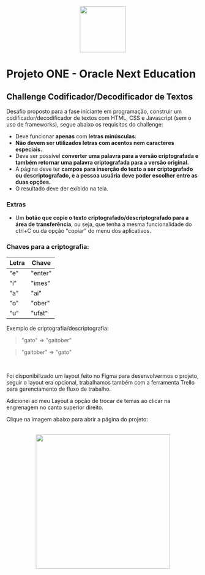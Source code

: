 <div align="center"><img height="120px" src="https://user-images.githubusercontent.com/109771015/215298044-c65a0ca9-852f-46d2-afca-b0bb354d2192.svg"></div>

# Projeto ONE - Oracle Next Education
## Challenge Codificador/Decodificador de Textos

Desafio proposto para a fase iniciante em programação, construir um codificador/decodificador de textos com HTML, CSS e Javascript (sem o uso de frameworks), segue abaixo os requisitos do challenge:

- Deve funcionar **apenas** com **letras minúsculas.**
- **Não devem ser utilizados letras com acentos nem caracteres especiais.**
- Deve ser possível **converter uma palavra para a versão criptografada e também retornar uma palavra criptografada para a versão original.**
- A página deve ter **campos para inserção do texto a ser criptografado ou descriptografado, e a pessoa usuária deve poder escolher entre as duas opções.**
- O resultado deve der exibido na tela.
### Extras
- Um **botão que copie o texto criptografado/descriptografado para a área de transferência**, ou seja, que tenha a mesma funcionalidade do ctrl+C ou da opção "copiar" do menu dos aplicativos.

### Chaves para a criptografia:
| Letra | Chave |
|--- |--- |
| "e" | "enter" |
| "i" | "imes" |
| "a" | "ai" |
| "o" | "ober" |
| "u" | "ufat" |

Exemplo de criptografia/descriptografia:
> "gato" => "gaitober"

> "gaitober" => "gato"
<br>

Foi disponibilizado um layout feito no Figma para desenvolvermos o projeto, seguir o layout era opcional, trabalhamos também com a ferramenta Trello para gerenciamento de fluxo de trabalho.
<br>

Adicionei ao meu Layout a opção de trocar de temas ao clicar na engrenagem no canto superior direito.

Clique na imagem abaixo para abrir a página do projeto:
<br>
<br>
<div align="center">
<a href="https://kamdn.github.io/codificadordetextos/"><img height="350px" src="https://user-images.githubusercontent.com/109771015/215298022-98f3ee06-3eb0-4d6e-90b6-66a87cb024a5.jpg"></a>
</div>
